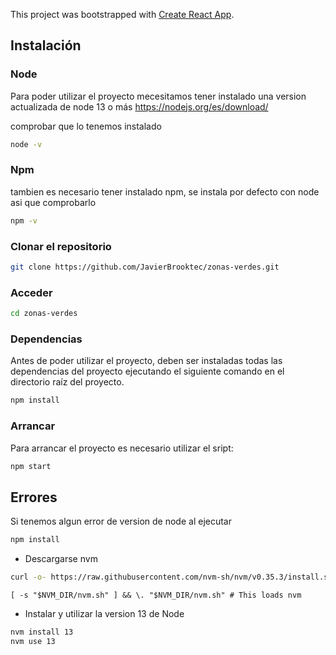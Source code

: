 This project was bootstrapped with [Create React App](https://github.com/facebook/create-react-app).

## Instalación

### Node
Para poder utilizar el proyecto mecesitamos tener instalado una version actualizada de node 13 o más https://nodejs.org/es/download/

comprobar que lo tenemos instalado

```bash
node -v
```

### Npm

tambien es necesario tener instalado npm, se instala por defecto con node asi que comprobarlo

```bash
npm -v
```


### Clonar el repositorio 

```bash
git clone https://github.com/JavierBrooktec/zonas-verdes.git
```

### Acceder

```bash
cd zonas-verdes
```

### Dependencias
Antes de poder utilizar el proyecto, deben ser instaladas todas las dependencias del proyecto ejecutando el siguiente comando en el directorio raíz del proyecto.

```bash
npm install
```

### Arrancar

Para arrancar el proyecto es necesario utilizar el sript:
```bash
npm start
```

## Errores

Si tenemos algun error de version de node al ejecutar 

```bash
npm install
```

 - Descargarse nvm

```bash
curl -o- https://raw.githubusercontent.com/nvm-sh/nvm/v0.35.3/install.sh | bash
```
```export NVM_DIR="$([ -z "${XDG_CONFIG_HOME-}" ] && printf %s "${HOME}/.nvm" || printf %s "${XDG_CONFIG_HOME}/nvm")"
[ -s "$NVM_DIR/nvm.sh" ] && \. "$NVM_DIR/nvm.sh" # This loads nvm
```

 - Instalar y utilizar la version 13 de Node

```bash
nvm install 13
nvm use 13
```

